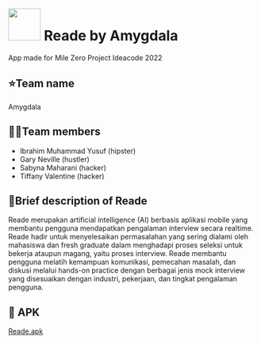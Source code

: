 #  <img src="https://cdn.discordapp.com/attachments/901147038908051526/942683908506542120/Logo_READE_final.png" height="65" width="65"> Reade by Amygdala
App made for Mile Zero Project Ideacode 2022

## ⭐Team name 
Amygdala

## 👨‍💻Team members
- Ibrahim Muhammad Yusuf (hipster)
- Gary Neville (hustler)
- Sabyna Maharani (hacker)
- Tiffany Valentine (hacker)

## 📃Brief description of Reade
Reade merupakan artificial intelligence (AI) berbasis aplikasi mobile yang membantu pengguna mendapatkan pengalaman interview secara realtime. Reade hadir untuk menyelesaikan permasalahan yang sering dialami oleh mahasiswa dan fresh graduate dalam menghadapi proses seleksi untuk bekerja ataupun magang, yaitu proses interview. Reade membantu pengguna melatih kemampuan komunikasi, pemecahan masalah, dan diskusi melalui hands-on practice dengan berbagai jenis mock interview yang disesuaikan dengan industri, pekerjaan, dan tingkat pengalaman pengguna.

## 📱 APK
[Reade.apk](https://drive.google.com/file/d/1kN3zZT1Fx0neAuDiqATat1It9JTcTRcB/view?usp=sharing)

